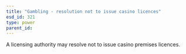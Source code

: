 ```yaml
---
title: "Gambling - resolution not to issue casino licences"
esd_id: 321
type: power
parent_id:  
---
```


A licensing authority may resolve not to issue casino premises licences.

